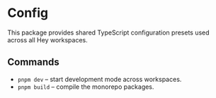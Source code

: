 # Config

This package provides shared TypeScript configuration presets used across all Hey workspaces.

## Commands

- `pnpm dev` – start development mode across workspaces.
- `pnpm build` – compile the monorepo packages.
